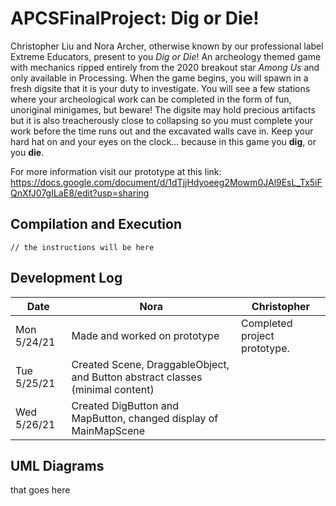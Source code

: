 # APCSFinalProject: Dig or Die!

Christopher Liu and Nora Archer, otherwise known by our professional label
Extreme Educators, present to you *Dig or Die*! An archeology themed game with
mechanics ripped entirely from the 2020 breakout star *Among Us* and only
available in Processing. When the game begins, you will spawn in a fresh
digsite that it is your duty to investigate. You will see a few stations where
your archeological work can be completed in the form of fun, unoriginal
minigames, but beware! The digsite may hold precious artifacts but it is also
treacherously close to collapsing so you must complete your work before the
time runs out and the excavated walls cave in. Keep your hard hat on and your
eyes on the clock... because in this game you **dig**, or you **die**.

For more information visit our prototype at this link:
https://docs.google.com/document/d/1dTjjHdyoeeg2Mowm0JAl9EsL_Tx5iFQnXfJ07gILaE8/edit?usp=sharing

## Compilation and Execution
```
// the instructions will be here
```

## Development Log
| Date | Nora | Christopher |
| ---- | ---- | ----------- |
| Mon 5/24/21 | Made and worked on prototype | Completed project prototype. |
| Tue 5/25/21 | Created Scene, DraggableObject, and Button abstract classes (minimal content) |  |
| Wed 5/26/21 | Created DigButton and MapButton, changed display of MainMapScene |  |

## UML Diagrams
that goes here

